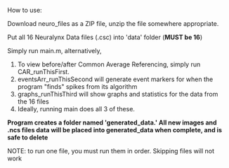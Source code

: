 How to use:

Download neuro_files as a ZIP file, unzip the file somewhere appropriate.

Put all 16 Neuralynx Data files (.csc) into 'data' folder (**MUST be 16**)

Simply run main.m, alternatively, 
1. To view before/after Common Average Referencing, simply run CAR_runThisFirst.
2. eventsArr_runThisSecond will generate event markers for when the program "finds" spikes from its algorithm
3. graphs_runThisThird will show graphs and statistics for the data from the 16 files
4. Ideally, running main does all 3 of these.

**Program creates a folder named 'generated_data.' 
All new images and .ncs files data will be placed into generated_data when complete, and is safe to delete**

NOTE: to run one file, you must run them in order. Skipping files will not work
